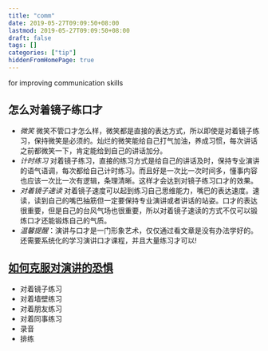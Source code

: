 ```yaml
---
title: "comm"
date: 2019-05-27T09:09:50+08:00
lastmod: 2019-05-27T09:09:50+08:00
draft: false
tags: []
categories: ["tip"]
hiddenFromHomePage: true
---
```


 for improving communication skills

## 怎么对着镜子练口才
  -  *微笑* 微笑不管口才怎么样，微笑都是直接的表达方式，所以即使是对着镜子练习，保持微笑是必须的。灿烂的微笑能给自己打气加油，养成习惯，每次讲话之前都微笑一下，肯定能给到自己的讲话加分。
  - *计时练习*
    对着镜子练习，直接的练习方式是给自己的讲话及时，保持专业演讲的语气语调，每次都给自己计时练习。而且好是一次比一次时间多，懂事内容也应该一次比一次有逻辑，条理清晰。这样才会达到对镜子练习口才的效果。
  - *对着镜子速读*
    对着镜子速度可以起到练习自己思维能力，嘴巴的表达速度。速读，读到自己的嘴巴抽筋但一定要保持专业演讲或者讲话的站姿。口才的表达很重要，但是自己的台风气场也很重要，所以对着镜子速读的方式不仅可以锻炼口才还能锻炼自己的气质。
  - *温馨提醒*：演讲与口才是一门形象艺术，仅仅通过看文章是没有办法学好的。还需要系统化的学习演讲口才课程，并且大量练习才可以!

## [如何克服对演讲的恐惧](http://www.uokon.com/work/fear-of-public-speaking.html)
  - 对着镜子练习
  - 对着墙壁练习
  - 对着朋友练习
  - 对着同事练习
  - 录音
  - 排练


